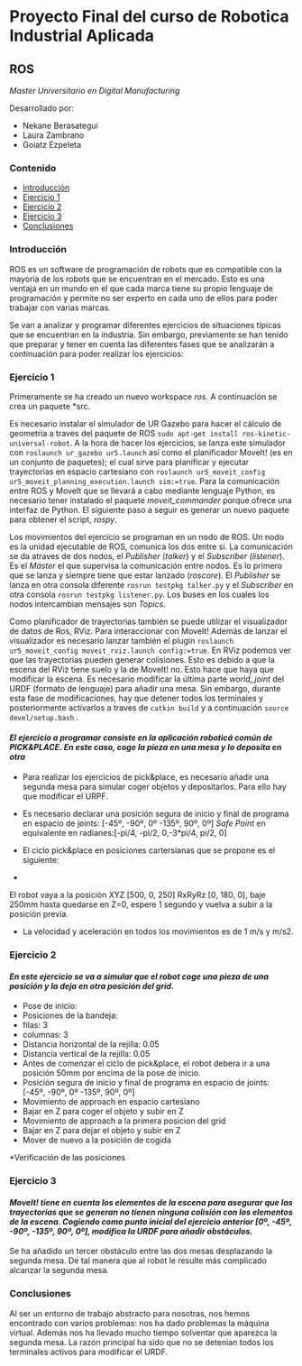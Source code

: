 # Proyecto Final del curso de Robotica Industrial Aplicada
## ROS
*Master Universitario en Digital Manufacturing*

Desarrollado por:
* Nekane Berasategui
* Laura Zambrano
* Goiatz Ezpeleta


### Contenido
- [Introducción](https://github.com/team-GLN/Robotica_ROS/blob/main/README.md#introducci%C3%B3n)
- [Ejercicio 1](https://github.com/team-GLN/Robotica_ROS/blob/main/README.md#ejercicio-1)
- [Ejercicio 2](https://github.com/team-GLN/Robotica_ROS/blob/UR/README.md#ejercicio-2)
- [Ejercicio 3](https://github.com/team-GLN/Robotica_ROS/blob/UR/README.md#ejercicio-3)
- [Conclusiones](https://github.com/team-GLN/Robotica_ROS/blob/UR/README.md#conclusiones)


### Introducción

ROS es un software de programación de robots que es compatible con la mayoría de los robots que se encuentran en el mercado. Esto es una ventaja en un mundo en el que cada marca tiene su propio lenguaje de programación y permite no ser experto en cada uno de ellos para poder trabajar con varias marcas.

Se van a analizar y programar diferentes ejercicios de situaciones típicas que se encuentran en la industria. Sin embargo, previamente se han tenido que preparar y tener en cuenta las diferentes fases que se analizarán a continuación para poder realizar los ejercicios:


### Ejercicio 1

Primeramente se ha creado un nuevo workspace *ros*. A continuación se crea un paquete *src.

Es necesario instalar el simulador de UR Gazebo para hacer el cálculo de geometria a traves del paquete de ROS ```sudo apt-get install ros-kinetic-universal-robot```. A la hora de hacer los ejercicios, se lanza este simulador con ```roslaunch ur_gazebo ur5.launch``` así como el planificador MoveIt! (es en un conjunto de paquetes); el cual sirve para planificar y ejecutar trayectorias en espacio cartesiano con ```roslaunch ur5_moveit_config ur5_moveit_planning_execution.launch sim:=true```. Para la comunicación entre ROS y MoveIt que se llevará a cabo mediante lenguaje Python, es necesario tener instalado el paquete *moveit_commander* porque ofrece una interfaz de Python. El siguiente paso a seguir es generar un nuevo paquete para obtener el script, *rospy*.

Los movimientos del ejercicio se programan en un nodo de ROS. Un nodo es la unidad ejecutable de ROS, comunica los dos entre sí. La comunicación se da atraves de dos nodos, el *Publisher* (*talker*) y el *Subscriber* (*listener*). Es el *Máster* el que supervisa la comunicación entre nodos. Es lo primero que se lanza y siempre tiene que estar lanzado (*roscore*). El *Publisher* se lanza en otra consola diferente ```rosrun testpkg talker.py``` y el *Subscriber* en otra consola   ```rosrun testpkg listener.py```. Los buses en los cuales los nodos intercambian mensajes son *Topics*. 

Como planificador de trayectorias también se puede utilizar el visualizador de datos de Ros, RViz. Para interaccionar con MoveIt! Además de lanzar el visualizador es necesario lanzar también el plugin ```roslaunch ur5_moveit_config moveit_rviz.launch config:=true```. En RViz podemos ver que las trayectorias pueden generar colisiones. Esto es debido a que la escena del RViz tiene suelo y la de MoveIt! no. Esto hace que haya que modificar la escena. Es necesario modificar la última parte *world_joint* del URDF (formato de lenguaje) para añadir una mesa. Sin embargo, durante esta fase de modificaciones, hay que detener todos los terminales y posteriormente activarlos a traves de ```catkin build``` y a continuación ```source devel/setup.bash``` . 



#### *El ejercicio a programar consiste en la aplicación roboticá común de PICK&PLACE. En este caso, coge la pieza en una mesa y lo deposita en otra* 

* Para realizar los ejercicios de pick&place, es necesario añadir una segunda mesa para simular coger objetos y depositarlos. Para ello hay que modificar el URPF.

* Es necesario declarar una posición segura de inicio y final de programa en espacio de joints: [-45º, -90º, 0º -135º, 90º, 0º] *Safe Point* en equivalente en radianes:[-pi/4, -pi/2, 0,-3*pi/4, pi/2, 0]

* El ciclo pick&place en posiciones cartersianas que se propone es el siguiente: 
* 
El robot vaya a la posición XYZ [500, 0, 250] RxRyRz [0, 180, 0], baje 250mm hasta quedarse en Z=0, espere 1 segundo y vuelva a subir a la posición previa.

* La velocidad y aceleración en todos los movimientos es de 1 m/s y m/s2.


### Ejercicio 2

#### *En este ejercicio se va a simular que el robot coge una pieza de una posición y la deja en otra posición del grid.*

* Pose de inicio:
* Posiciones de la bandeja:
* filas: 3
* columnas: 3
* Distancia horizontal de la rejilla: 0.05
* Distancia vertical de la rejilla: 0.05
* Antes de comenzar el ciclo de pick&place, el robot debera ir a una posición 50mm por encima de la pose de inicio.
* Posición segura de inicio y final de programa en espacio de joints: [-45º, -90º, 0º -135º, 90º, 0º]
* Movimiento de approach en espacio cartesiano
* Bajar en Z para coger el objeto y subir en Z
* Movimiento de approach a la primera posicion del grid
* Bajar en Z para dejar el objeto y subir en Z
* Mover de nuevo a la posición de cogida

*Verificación de las posiciones

### Ejercicio 3

#### *MoveIt! tiene en cuenta los elementos de la escena para asegurar que las trayectorias que se generan no tienen ninguna colisión con los elementos de la escena. Cogiendo como punto inicial del ejercicio anterior [0º, -45º, -90º, -135º, 90º, 0º], modifica la URDF para añadir obstáculos.*

Se ha añadido un tercer obstáculo entre las dos mesas desplazando la segunda mesa. De tal manera que al robot le resulte más complicado alcanzar la segunda mesa. 

### Conclusiones

Al ser un entorno de trabajo abstracto para nosotras, nos hemos encontrado con varios problemas: nos ha dado problemas la máquina virtual. Además nos ha llevado mucho tiempo solventar que aparezca la segunda mesa. La razón principal ha sido que no se detenian todos los terminales activos para modificar el URDF.
